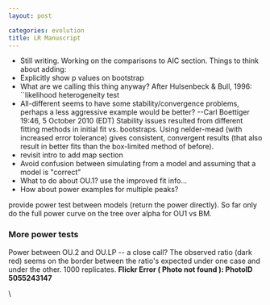 ```yaml
---
layout: post

categories: evolution
title: LR Manuscript
---
```







 








-   Still writing. Working on the comparisons to AIC section. Things to
    think about adding:
-   Explicitly show p values on bootstrap
-   What are we calling this thing anyway? After Hulsenbeck & Bull,
    1996: \`\`likelihood heterogeneity test
-   All-different seems to have some stability/convergence problems,
    perhaps a less aggressive example would be better? --Carl Boettiger
    19:46, 5 October 2010 (EDT) Stability issues resulted from different
    fitting methods in initial fit vs. bootstraps. Using nelder-mead
    (with increased error tolerance) gives consistent, convergent
    results (that also result in better fits than the box-limited method
    of before).
-   revisit intro to add map section
-   Avoid confusion between simulating from a model and assuming that a
    model is "correct"
-   What to do about OU.1? use the improved fit info...
-   How about power examples for multiple peaks?

provide power test between models (return the power directly). So far
only do the full power curve on the tree over alpha for OU1 vs BM.

### More power tests

Power between OU.2 and OU.LP -- a close call? The observed ratio (dark
red) seems on the border between the ratio's expected under one case and
under the other. 1000 replicates. **Flickr Error ( Photo not found ):
PhotoID 5055243147**

\

